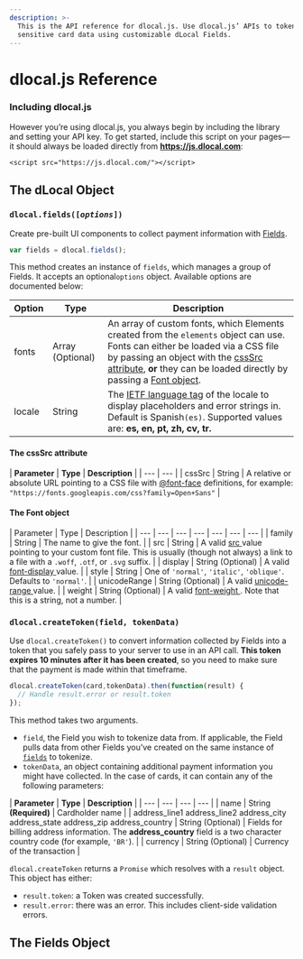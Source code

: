 ```yaml
---
description: >-
  This is the API reference for dlocal.js. Use dlocal.js’ APIs to tokenize
  sensitive card data using customizable dLocal Fields.
---
```


# dlocal.js Reference

### Including dlocal.js

However you’re using dlocal.js, you always begin by including the library and setting your API key. To get started, include this script on your pages—it should always be loaded directly from **https://js.dlocal.com**:

```text
<script src="https://js.dlocal.com/"></script>
```

## The dLocal Object



### `dlocal.fields([`_`options`_`])` 

Create pre-built UI components to collect payment information with [Fields](./).

```javascript
var fields = dlocal.fields();
```

This method creates an instance of `fields`, which manages a group of Fields. It accepts an optional`options` object. Available options are documented below:

| **Option** | **Type** | **Description** |
| --- | --- | --- |
| fonts | Array \(Optional\) | An array of custom fonts, which Elements created from the `elements` object can use.  Fonts can either be loaded via a CSS file by passing an object with the [cssSrc attribute](dlocal.js-reference.md#the-csssrc-attribute), **or** they can be loaded directly by passing a [Font object](dlocal.js-reference.md#the-font-object). |
| locale | String | The [IETF language tag](https://en.wikipedia.org/wiki/IETF_language_tag) of the locale to display placeholders and error strings in. Default is Spanish`(es)`. Supported values are: **es, en, pt, zh, cv, tr.** |

#### The cssSrc attribute

| **Parameter** | **Type** | **Description** |
| --- | --- |
| cssSrc | String | A relative or absolute URL pointing to a CSS file with [@font-face](https://developer.mozilla.org/en/docs/Web/CSS/@font-face) definitions, for example:  `"https://fonts.googleapis.com/css?family=Open+Sans"`  |

#### The Font object

| Parameter | Type | Description |
| --- | --- | --- | --- | --- | --- | --- |
| family | String | The name to give the font. |
| src | String | A valid [src ](https://developer.mozilla.org/en-US/docs/Web/CSS/@font-face/src)value pointing to your custom font file. This is usually \(though not always\) a link to a file with a `.woff`, `.otf`, or `.svg` suffix. |
| display | String \(Optional\) | A valid [font-display ](https://developer.mozilla.org/en-US/docs/Web/CSS/@font-face/font-display)value. |
| style | String | One of `'normal'`, `'italic'`, `'oblique'`. Defaults to `'normal'`. |
| unicodeRange | String \(Optional\) | A valid [unicode-range ](https://developer.mozilla.org/en-US/docs/Web/CSS/@font-face/unicode-range)value. |
| weight | String \(Optional\) | A valid [font-weight ](https://developer.mozilla.org/en-US/docs/Web/CSS/font-weight). Note that this is a string, not a number. |

### `dlocal.createToken(field, tokenData)` 

Use `dlocal.createToken()` to convert information collected by Fields into a  token that you safely pass to your server to use in an API call. **This token expires 10 minutes after it has been created**, so you need to make sure that the payment is made within that timeframe.

```javascript
dlocal.createToken(card,tokenData).then(function(result) {
  // Handle result.error or result.token
});
```

This method takes two arguments.

* `field`, the Field you wish to tokenize data from. If applicable, the Field pulls data from other Fields you’ve created on the same instance of [`fields`](dlocal.js-reference.md#dlocal-fields-options) to tokenize.
* `tokenData`, an object containing additional payment information you might have collected. In the case of cards, it can contain any of the following parameters:

| **Parameter** | **Type** | **Description** |
| --- | --- | --- | --- |
| name | String **\(Required\)** | Cardholder name |
| address\_line1 address\_line2 address\_city address\_state address\_zip address\_country | String \(Optional\) | Fields for billing address information. The **address\_country** field is a two character country code \(for example, `'BR'`\). |
| currency | String \(Optional\) | Currency of the transaction  |

`dlocal.createToken` returns a `Promise` which resolves with a `result` object. This object has either:

* `result.token`: a Token was created successfully.
* `result.error`: there was an error. This includes client-side validation errors.

## The Fields Object




